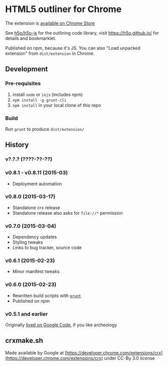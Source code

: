 # HTML5 outliner for Chrome #

The extension is [available on Chrome Store](https://chrome.google.com/webstore/detail/html5-outliner/afoibpobokebhgfnknfndkgemglggomo)

See [h5o/h5o-js](https://github.com/h5o/h5o-js) for the outlining code library, visit https://h5o.github.io/ for details and bookmarklet.

Published on npm, because it's JS. You can also "Load unpacked extension" from `dist/extension` in Chrome.

## Development ##

### Pre-requisites ###

1. install `node` or `iojs` (includes npm)
2. `npm install -g grunt-cli`
3. `npm install` in your local clone of this repo

### Build ###

Run `grunt` to produce `dist/extension/`

## History ##

### v?.?.? (????-??-??) ###

### v0.8.1 - v0.8.11 (2015-03) ###
* Deployment automation

### v0.8.0 (2015-03-17) ###
* Standalone crx release
* Standalone release also asks for `file://*` permission

### v0.7.0 (2015-03-04) ###
* Dependency updates
* Styling tweaks
* Links to bug tracker, source code

### v0.6.1 (2015-02-23) ###
* Minor manifest tweaks

### v0.6.0 (2015-02-23) ###
* Rewritten build scripts with [`grunt`](http://gruntjs.com)
* Published on npm

### v0.5.1 and earlier ###
Originally [lived on Google Code](https://code.google.com/p/h5o), if you like archeology 

## crxmake.sh ##

Made available by Google at [https://developer.chrome.com/extensions/crx](https://developer.chrome.com/extensions/crx) under CC-By 3.0 license
